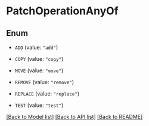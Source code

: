 # PatchOperationAnyOf

## Enum


* `ADD` (value: `"add"`)

* `COPY` (value: `"copy"`)

* `MOVE` (value: `"move"`)

* `REMOVE` (value: `"remove"`)

* `REPLACE` (value: `"replace"`)

* `TEST` (value: `"test"`)


[[Back to Model list]](../README.md#documentation-for-models) [[Back to API list]](../README.md#documentation-for-api-endpoints) [[Back to README]](../README.md)


